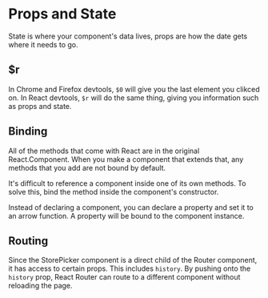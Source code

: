 # Props and State

State is where your component's data lives, props are how the date gets where it needs to go.

## \$r

In Chrome and Firefox devtools, `$0` will give you the last element you clikced on. In React devtools, `$r` will do the same thing, giving you information such as props and state.

## Binding

All of the methods that come with React are in the original React.Component. When you make a component that extends that, any methods that you add are not bound by default.

It's difficult to reference a component inside one of its own methods. To solve this, bind the method inside the component's constructor.

Instead of declaring a component, you can declare a property and set it to an arrow function. A property will be bound to the component instance.

## Routing

Since the StorePicker component is a direct child of the Router component, it has access to certain props. This includes `history`. By pushing onto the `history` prop, React Router can route to a different component without reloading the page.
